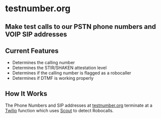 # testnumber.org
## Make test calls to our PSTN phone numbers and VOIP SIP addresses

## Current Features
- Determines the calling number
- Determines the STIR/SHAKEN attestation level
- Determines if the calling number is flagged as a robocaller
- Determines if DTMF is working properly

## How It Works
The Phone Numbers and SIP addresses at [testnumber.org](https://testnumber.org) terminate at a [Twilio](https://twilio.com) function which uses [Scout](https://scout.tel) to detect Robocalls.


